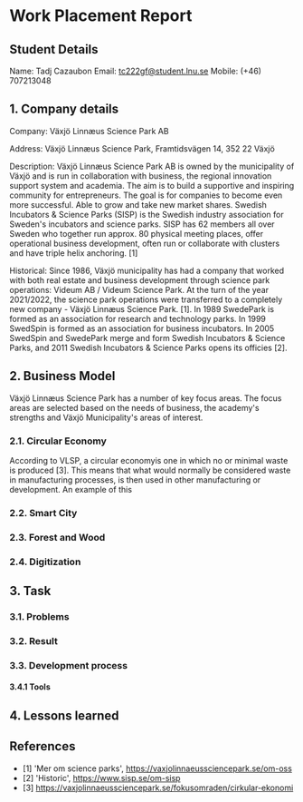 # Work Placement Report

## Student Details

Name: Tadj Cazaubon
Email: tc222gf@student.lnu.se
Mobile: (+46) 707213048

## 1. Company details

Company: Växjö Linnæus Science Park AB

Address: Växjö Linnæus Science Park, Framtidsvägen 14, 352 22 Växjö

Description: Växjö Linnæus Science Park AB is owned by the municipality of Växjö and is run in
collaboration with business, the regional innovation support system and academia. The aim is
to build a supportive and inspiring community for entrepreneurs. The goal is for companies to
become even more successful. Able to grow and take new market shares.
Swedish Incubators & Science Parks (SISP) is the Swedish industry association for Sweden's incubators and science parks. SISP has 62 members all over Sweden who together run approx. 80 physical meeting places, offer operational business development, often run or collaborate with clusters and have triple helix anchoring. [1]

Historical: Since 1986, Växjö municipality has had a company that worked with both real estate and business development through science park operations: Videum AB / Videum Science Park.  At the turn of the year 2021/2022, the science park operations were transferred to a completely new company - Växjö Linnæus Science Park. [1]. In 1989 SwedePark is formed as an association for research and technology parks. In 1999 SwedSpin is formed as an association for business incubators. In 2005 SwedSpin and SwedePark merge and form Swedish Incubators & Science Parks, and 2011 Swedish Incubators & Science Parks opens its officies [2].

## 2. Business Model

Växjö Linnæus Science Park has a number of key focus areas. The focus areas are selected based on the needs of business, the academy's strengths and Växjö Municipality's areas of interest.

### 2.1. Circular Economy

According to VLSP, a circular economyis one in which no or minimal waste is produced [3]. This means that what would normally be considered waste in manufacturing processes, is then used in other manufacturing or development. An example of this 

### 2.2. Smart City

### 2.3. Forest and Wood

### 2.4. Digitization


## 3. Task

### 3.1. Problems

### 3.2. Result

### 3.3. Development process

#### 3.4.1 Tools

## 4. Lessons learned

## References

- [1] 'Mer om science parks', https://vaxjolinnaeussciencepark.se/om-oss
- [2] 'Historic', https://www.sisp.se/om-sisp
- [3] https://vaxjolinnaeussciencepark.se/fokusomraden/cirkular-ekonomi